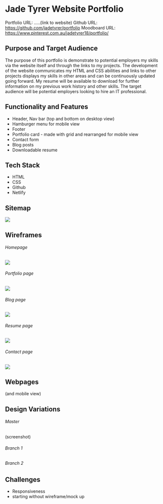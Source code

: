 # Jade Tyrer Website Portfolio
Portfolio URL:  .....(link to website)
Github URL: https://github.com/jadetyrer/portfolio
Moodboard URL: https://www.pinterest.com.au/jadetyrer18/portfolio/

## Purpose and Target Audience

The purpose of this portfolio is demonstrate to potential employers my skills via the website itself and through the links to my projects. The development of the website communicates my HTML and CSS abilities and links to other projects displays my skills in other areas and can be continuously updated going forward. My resume will be available to download for further information on my previous work history and other skills. The target audience will be potential employers looking to hire an IT professional. 

## Functionality and Features
- Header, Nav bar (top and bottom on desktop view)
- Hamburger menu for mobile view
- Footer
- Portfolio card - made with grid and rearranged for mobile view
- Contact form 
- Blog posts
- Downloadable resume 





## Tech Stack
- HTML
- CSS
- Github
- Netlify

## Sitemap 

![](docs/sitemap.png)

## Wireframes

###### Homepage
![](docs/wireframe-homepage.png)

###### Portfolio page 
![](docs/wireframe-portfolio.png)

###### Blog page
![](docs/wireframe-blog.png)

###### Resume page
![](docs/wireframe-resume.png)

###### Contact page
![](docs/wireframe-form.png)



## Webpages 
(and mobile view)

## Design Variations
###### Master
(screenshot)
###### Branch 1
###### Branch 2

## Challenges
- Responsiveness 
- starting without wireframe/mock up





